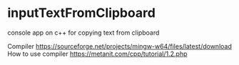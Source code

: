 # inputTextFromClipboard
console app on c++ for copying text from clipboard

Compiler https://sourceforge.net/projects/mingw-w64/files/latest/download  
How to use compiler https://metanit.com/cpp/tutorial/1.2.php  
